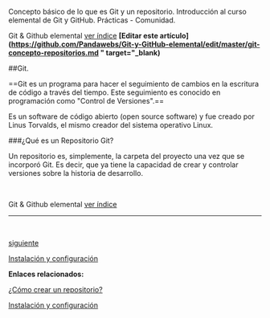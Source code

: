 <span class="hidden-excerpt"> Concepto básico de lo que es Git y un repositorio. Introducción al curso elemental de Git y GitHub. Prácticas - Comunidad.</span>

<!-- Inicio links índice y github -->

<span class="link-to-index-git">Git & Github elemental [ ver índice](http://localhost:2368/git-github-elemental/)</span>
<strong class="link-to-github">[Editar este artículo](https://github.com/Pandawebs/Git-y-GitHub-elemental/edit/master/git-concepto-repositorios.md " target="_blank)</strong>

<!-- Fin links índice y github -->


##Git.

==Git es un programa para hacer el seguimiento de cambios en la escritura de código 
a través del tiempo.
Este seguimiento es conocido en programación como "Control de Versiones".==

Es un software de código abierto (open source software) y fue creado por Linus Torvalds, 
el mismo creador del sistema operativo Linux.

###¿Qué es un Repositorio Git?

Un repositorio es, simplemente, la carpeta del proyecto una vez que se incorporó Git.
Es decir, que ya tiene la capacidad de crear y controlar versiones sobre la historia de desarrollo.

<br>

<!-- <div class="iframe-cont">
  <p>Suscribirse a las actualizaciones de este artículo:</p>
  <iframe src="http://localhost:3000/contact" frameborder="0"></iframe>
</div> -->

<!-- Inicio link índice -->

<span class="link-to-index-git">Git & Github elemental [ ver índice](http://localhost:2368/git-github-elemental/)</span>

<!-- Fin link índice -->


<hr>
<div class="post-content_next">
  <div style="visibility: hidden" class="post-content_next-left">
    <a href=""></a>
    <i>.</i>
  </div>
  <a href="http://localhost:2368/instalacion-y-configuracion-de-git">
  <div class="post-content_next-right">
    <p>siguiente</p>
    <span>Instalación y configuración</span></a>
  </div>
</div>

**Enlaces relacionados:**

[¿Cómo crear un repositorio?](http://localhost:2368/crear-un-repositorio/)

[Instalación y configuración](http://localhost:2368/instalacion-y-configuracion-de-git/)

